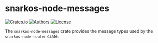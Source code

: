 # snarkos-node-messages

[![Crates.io](https://img.shields.io/crates/v/snarkos-node-messages.svg?color=neon)](https://crates.io/crates/snarkos-node-messages)
[![Authors](https://img.shields.io/badge/authors-Aleo-orange.svg)](https://aleo.org)
[![License](https://img.shields.io/badge/License-GPLv3-blue.svg)](./LICENSE.md)

The `snarkos-node-messages` crate provides the message types used by the `snarkos-node-router` crate.
